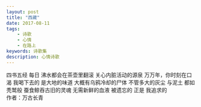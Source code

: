 ```yaml
---
layout: post
title: "西藏"
date: 2017-08-11
tags:
    - 诗歌
    - 心情
    - 在路上
keywords: 诗歌集
description: 心情诗歌
---
```

>
四书五经
每日 沸水都会在茶壶里翻滚
关心内脏活动的源泉
万万年，你时刻在口渴
我喝下去的 是大地的味道
大概有乌鸦冷却的尸体
不管多大的灰尘
与泥土
都如秃鹫般
蚕食鲸吞古旧的灵魂
无需新鲜的血液
被遗忘的
正是 我追求的  
             作者：万古长青





